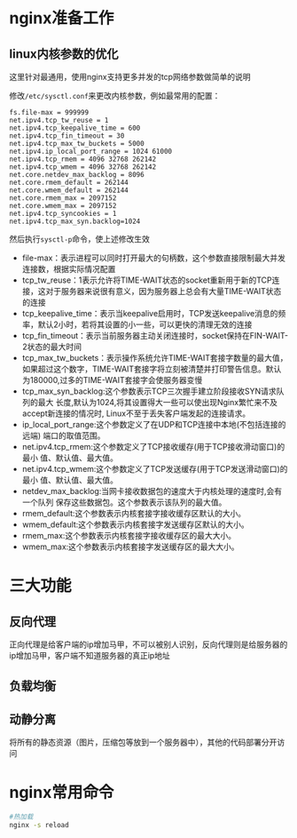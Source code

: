 # nginx准备工作

## linux内核参数的优化

这里针对最通用，使用nginx支持更多并发的tcp网络参数做简单的说明

修改`/etc/sysctl.conf`来更改内核参数，例如最常用的配置：

```properties
fs.file-max = 999999
net.ipv4.tcp_tw_reuse = 1
net.ipv4.tcp_keepalive_time = 600
net.ipv4.tcp_fin_timeout = 30
net.ipv4.tcp_max_tw_buckets = 5000
net.ipv4.ip_local_port_range = 1024 61000
net.ipv4.tcp_rmem = 4096 32768 262142
net.ipv4.tcp_wmem = 4096 32768 262142
net.core.netdev_max_backlog = 8096
net.core.rmem_default = 262144
net.core.wmem_default = 262144
net.core.rmem_max = 2097152
net.core.wmem_max = 2097152
net.ipv4.tcp_syncookies = 1
net.ipv4.tcp_max_syn.backlog=1024
```

然后执行`sysctl-p`命令，使上述修改生效

- file-max：表示进程可以同时打开最大的句柄数，这个参数直接限制最大并发连接数，根据实际情况配置
- tcp_tw_reuse：1表示允许将TIME-WAIT状态的socket重新用于新的TCP连接，这对于服务器来说很有意义，因为服务器上总会有大量TIME-WAIT状态的连接
- tcp_keepalive_time：表示当keepalive启用时，TCP发送keepalive消息的频率，默认2小时，若将其设置的小一些，可以更快的清理无效的连接
- tcp_fin_timeout：表示当前服务器主动关闭连接时，socket保持在FIN-WAIT-2状态的最大时间
- tcp_max_tw_buckets：表示操作系统允许TIME-WAIT套接字数量的最大值，如果超过这个数字，TIME-WAIT套接字将立刻被清楚并打印警告信息。默认为180000,过多的TIME-WAIT套接字会使服务器变慢
- tcp_max_syn_backlog:这个参数表示TCP三次握手建立阶段接收SYN请求队列的最大
  长度,默认为1024,将其设置得大一些可以使出现Nginx繁忙来不及accept新连接的情况时,
  Linux不至于丢失客户端发起的连接请求。
- ip_local_port_range:这个参数定义了在UDP和TCP连接中本地(不包括连接的远端)
  端口的取值范围。
- net.ipv4.tcp_rmem:这个参数定义了TCP接收缓存(用于TCP接收滑动窗口)的最小
  值、默认值、最大值。
- net.ipv4.tcp_wmem:这个参数定义了TCP发送缓存(用于TCP发送滑动窗口)的最小
  值、默认值、最大值。
- netdev_max_backlog:当网卡接收数据包的速度大于内核处理的速度时,会有一个队列
  保存这些数据包。这个参数表示该队列的最大值。
- rmem_default:这个参数表示内核套接字接收缓存区默认的大小。
- wmem_default:这个参数表示内核套接字发送缓存区默认的大小。
- rmem_max:这个参数表示内核套接字接收缓存区的最大大小。
- wmem_max:这个参数表示内核套接字发送缓存区的最大大小。



# 三大功能

## 反向代理

正向代理是给客户端的ip增加马甲，不可以被别人识别，反向代理则是给服务器的ip增加马甲，客户端不知道服务器的真正ip地址

## 负载均衡

## 动静分离

将所有的静态资源（图片，压缩包等放到一个服务器中），其他的代码部署分开访问

# nginx常用命令

```bash
#热加载
nginx -s reload
```

